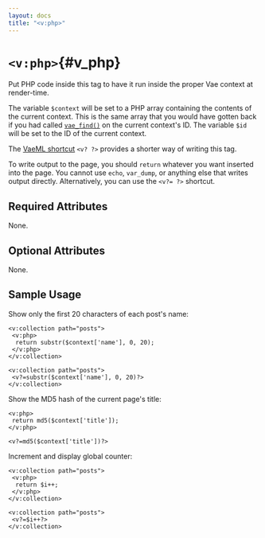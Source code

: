 ```yaml
---
layout: docs
title: "<v:php>"
---
```


# `<v:php>`{#v_php}

Put PHP code inside this tag to have it run inside the proper Vae
context at render-time.

The variable `$context` will be set to a PHP array containing the
contents of the current context. This is the same array that you would
have gotten back if you had called [`vae_find()`](#) on the current
context's ID. The variable `$id` will be set to the ID of the current
context.

The [VaeML shortcut](#v_shortcuts) `<v? ?>` provides a shorter way of
writing this tag.

To write output to the page, you should `return` whatever you want
inserted into the page. You cannot use `echo`, `var_dump`, or anything
else that writes output directly. Alternatively, you can use the
`<v?= ?>` shortcut.

## Required Attributes

None.

## Optional Attributes

None.

## Sample Usage

Show only the first 20 characters of each post's name:

    <v:collection path="posts">
     <v:php>
      return substr($context['name'], 0, 20);
     </v:php>
    </v:collection>

    <v:collection path="posts">
     <v?=substr($context['name'], 0, 20)?>
    </v:collection>

Show the MD5 hash of the current page's title:

    <v:php>
     return md5($context['title']);
    </v:php>

    <v?=md5($context['title'])?>

Increment and display global counter:

    <v:collection path="posts">
     <v:php>
      return $i++;
     </v:php>
    </v:collection>

    <v:collection path="posts">
     <v?=$i++?>
    </v:collection>

